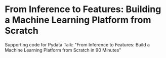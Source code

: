 # From Inference to Features: Building a Machine Learning Platform from Scratch

Supporting code for Pydata Talk: "From Inference to Features: Build a Machine Learning Platform from Scratch in 90 Minutes"
